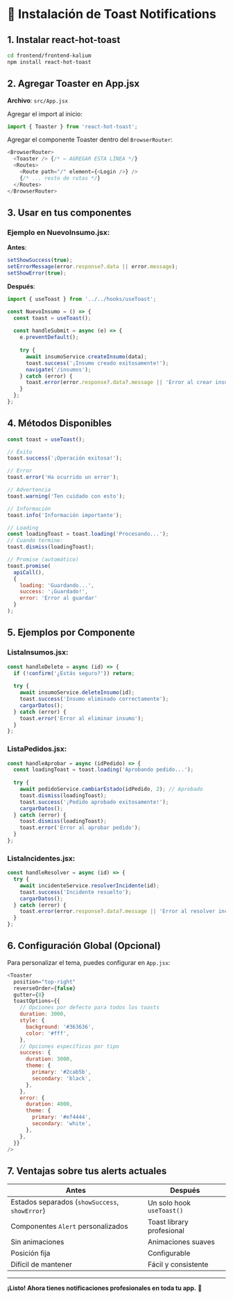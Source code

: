 # 🎨 Instalación de Toast Notifications

## 1. Instalar react-hot-toast

```bash
cd frontend/frontend-kalium
npm install react-hot-toast
```

## 2. Agregar Toaster en App.jsx

**Archivo**: `src/App.jsx`

Agregar el import al inicio:
```javascript
import { Toaster } from 'react-hot-toast';
```

Agregar el componente Toaster dentro del `BrowserRouter`:
```javascript
<BrowserRouter>
  <Toaster /> {/* ← AGREGAR ESTA LÍNEA */}
  <Routes>
    <Route path="/" element={<Login />} />
    {/* ... resto de rutas */}
  </Routes>
</BrowserRouter>
```

## 3. Usar en tus componentes

### Ejemplo en NuevoInsumo.jsx:

**Antes**:
```javascript
setShowSuccess(true);
setErrorMessage(error.response?.data || error.message);
setShowError(true);
```

**Después**:
```javascript
import { useToast } from '../../hooks/useToast';

const NuevoInsumo = () => {
  const toast = useToast();
  
  const handleSubmit = async (e) => {
    e.preventDefault();
    
    try {
      await insumoService.createInsumo(data);
      toast.success('¡Insumo creado exitosamente!');
      navigate('/insumos');
    } catch (error) {
      toast.error(error.response?.data?.message || 'Error al crear insumo');
    }
  };
};
```

## 4. Métodos Disponibles

```javascript
const toast = useToast();

// Éxito
toast.success('¡Operación exitosa!');

// Error
toast.error('Ha ocurrido un error');

// Advertencia
toast.warning('Ten cuidado con esto');

// Información
toast.info('Información importante');

// Loading
const loadingToast = toast.loading('Procesando...');
// Cuando termine:
toast.dismiss(loadingToast);

// Promise (automático)
toast.promise(
  apiCall(),
  {
    loading: 'Guardando...',
    success: '¡Guardado!',
    error: 'Error al guardar'
  }
);
```

## 5. Ejemplos por Componente

### ListaInsumos.jsx:
```javascript
const handleDelete = async (id) => {
  if (!confirm('¿Estás seguro?')) return;
  
  try {
    await insumoService.deleteInsumo(id);
    toast.success('Insumo eliminado correctamente');
    cargarDatos();
  } catch (error) {
    toast.error('Error al eliminar insumo');
  }
};
```

### ListaPedidos.jsx:
```javascript
const handleAprobar = async (idPedido) => {
  const loadingToast = toast.loading('Aprobando pedido...');
  
  try {
    await pedidoService.cambiarEstado(idPedido, 2); // Aprobado
    toast.dismiss(loadingToast);
    toast.success('¡Pedido aprobado exitosamente!');
    cargarDatos();
  } catch (error) {
    toast.dismiss(loadingToast);
    toast.error('Error al aprobar pedido');
  }
};
```

### ListaIncidentes.jsx:
```javascript
const handleResolver = async (id) => {
  try {
    await incidenteService.resolverIncidente(id);
    toast.success('Incidente resuelto');
    cargarDatos();
  } catch (error) {
    toast.error(error.response?.data?.message || 'Error al resolver incidente');
  }
};
```

## 6. Configuración Global (Opcional)

Para personalizar el tema, puedes configurar en `App.jsx`:

```javascript
<Toaster
  position="top-right"
  reverseOrder={false}
  gutter={8}
  toastOptions={{
    // Opciones por defecto para todos los toasts
    duration: 3000,
    style: {
      background: '#363636',
      color: '#fff',
    },
    // Opciones específicas por tipo
    success: {
      duration: 3000,
      theme: {
        primary: '#2cab5b',
        secondary: 'black',
      },
    },
    error: {
      duration: 4000,
      theme: {
        primary: '#ef4444',
        secondary: 'white',
      },
    },
  }}
/>
```

## 7. Ventajas sobre tus alerts actuales

| Antes | Después |
|-------|---------|
| Estados separados (`showSuccess`, `showError`) | Un solo hook `useToast()` |
| Componentes `Alert` personalizados | Toast library profesional |
| Sin animaciones | Animaciones suaves |
| Posición fija | Configurable |
| Difícil de mantener | Fácil y consistente |

---

**¡Listo! Ahora tienes notificaciones profesionales en toda tu app.** 🎉

